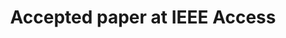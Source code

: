 ---
title: "Accepted paper at IEEE Access"
categories:
  - news
headline: "The paper <em>\"Toward a practical and timely diagnosis of applications' I/O behavior\"</em> was accepted at the IEEE Access Journal!"
---